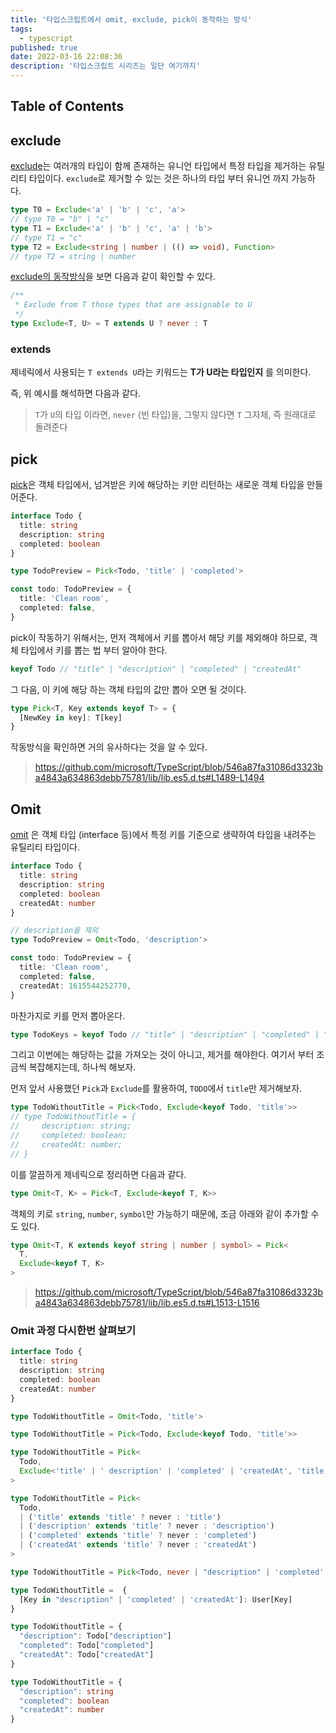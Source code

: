 ```yaml
---
title: '타입스크립트에서 omit, exclude, pick이 동작하는 방식'
tags:
  - typescript
published: true
date: 2022-03-16 22:08:36
description: '타입스크립트 시리즈는 일단 여기까지'
---
```


## Table of Contents

## exclude

[exclude](https://www.typescriptlang.org/docs/handbook/utility-types.html#excludeuniontype-excludedmembers)는 여러개의 타입이 함께 존재하는 유니언 타입에서 특정 타입을 제거하는 유틸리티 타입이다. `exclude`로 제거할 수 있는 것은 하나의 타입 부터 유니언 까지 가능하다.

```typescript
type T0 = Exclude<'a' | 'b' | 'c', 'a'>
// type T0 = "b" | "c"
type T1 = Exclude<'a' | 'b' | 'c', 'a' | 'b'>
// type T1 = "c"
type T2 = Exclude<string | number | (() => void), Function>
// type T2 = string | number
```

[exclude의 동작방식](https://github.com/microsoft/TypeScript/blob/546a87fa31086d3323ba4843a634863debb75781/lib/lib.es5.d.ts#L1503-L1506)을 보면 다음과 같이 확인할 수 있다.

```typescript
/**
 * Exclude from T those types that are assignable to U
 */
type Exclude<T, U> = T extends U ? never : T
```

### extends

제네릭에서 사용되는 `T extends U`라는 키워드는 **T가 U라는 타입인지** 를 의미한다.

즉, 위 예시를 해석하면 다음과 같다.

> `T`가 `U`의 타입 이라면, `never` (빈 타입)을, 그렇지 않다면 `T` 그자체, 즉 원래대로 돌려준다

## pick

[pick](https://www.typescriptlang.org/docs/handbook/utility-types.html#picktype-keys)은 객체 타입에서, 넘겨받은 키에 해당하는 키만 리턴하는 새로운 객체 타입을 만들어준다.

```typescript
interface Todo {
  title: string
  description: string
  completed: boolean
}

type TodoPreview = Pick<Todo, 'title' | 'completed'>

const todo: TodoPreview = {
  title: 'Clean room',
  completed: false,
}
```

pick이 작동하기 위해서는, 먼저 객체에서 키를 뽑아서 해당 키를 제외해야 하므로, 객체 타입에서 키를 뽑는 법 부터 알아야 한다.

```typescript
keyof Todo // "title" | "description" | "completed" | "createdAt"
```

그 다음, 이 키에 해당 하는 객체 타입의 값만 뽑아 오면 될 것이다.

```typescript
type Pick<T, Key extends keyof T> = {
  [NewKey in key]: T[key]
}
```

작동방식을 확인하면 거의 유사하다는 것을 알 수 있다.

> https://github.com/microsoft/TypeScript/blob/546a87fa31086d3323ba4843a634863debb75781/lib/lib.es5.d.ts#L1489-L1494

## Omit

[omit](https://www.typescriptlang.org/docs/handbook/utility-types.html#omittype-keys) 은 객체 타입 (interface 등)에서 특정 키를 기준으로 생략하여 타입을 내려주는 유틸리티 타입이다.

```typescript
interface Todo {
  title: string
  description: string
  completed: boolean
  createdAt: number
}

// description을 제외
type TodoPreview = Omit<Todo, 'description'>

const todo: TodoPreview = {
  title: 'Clean room',
  completed: false,
  createdAt: 1615544252770,
}
```

마찬가지로 키를 먼저 뽑아온다.

```typescript
type TodoKeys = keyof Todo // "title" | "description" | "completed" | "createdAt"
```

그리고 이번에는 해당하는 값을 가져오는 것이 아니고, 제거를 해야한다. 여기서 부터 조금씩 복잡해지는데, 하나씩 해보자.

먼저 앞서 사용했던 `Pick`과 `Exclude`를 활용하여, `TODO`에서 `title`만 제거해보자.

```typescript
type TodoWithoutTitle = Pick<Todo, Exclude<keyof Todo, 'title'>>
// type TodoWithoutTitle = {
//     description: string;
//     completed: boolean;
//     createdAt: number;
// }
```

이를 깔끔하게 제네릭으로 정리하면 다음과 같다.

```typescript
type Omit<T, K> = Pick<T, Exclude<keyof T, K>>
```

객체의 키로 `string`, `number`, `symbol`만 가능하기 때문에, 조금 아래와 같이 추가할 수도 있다.

```typescript
type Omit<T, K extends keyof string | number | symbol> = Pick<
  T,
  Exclude<keyof T, K>
>
```

> https://github.com/microsoft/TypeScript/blob/546a87fa31086d3323ba4843a634863debb75781/lib/lib.es5.d.ts#L1513-L1516

### Omit 과정 다시한번 살펴보기

```typescript
interface Todo {
  title: string
  description: string
  completed: boolean
  createdAt: number
}

type TodoWithoutTitle = Omit<Todo, 'title'>

type TodoWithoutTitle = Pick<Todo, Exclude<keyof Todo, 'title'>>

type TodoWithoutTitle = Pick<
  Todo,
  Exclude<'title' | ' description' | 'completed' | 'createdAt', 'title'>
>

type TodoWithoutTitle = Pick<
  Todo,
  | ('title' extends 'title' ? never : 'title')
  | ('description' extends 'title' ? never : 'description')
  | ('completed' extends 'title' ? never : 'completed')
  | ('createdAt' extends 'title' ? never : 'createdAt')
>

type TodoWithoutTitle = Pick<Todo, never | "description" | 'completed' | 'createdAt'>

type TodoWithoutTitle =  {
  [Key in "description" | 'completed' | 'createdAt']: User[Key]
}

type TodoWithoutTitle = {
  "description": Todo["description"]
  "completed": Todo["completed"]
  "createdAt": Todo["createdAt"]
}

type TodoWithoutTitle = {
  "description": string
  "completed": boolean
  "createdAt": number
}
```
